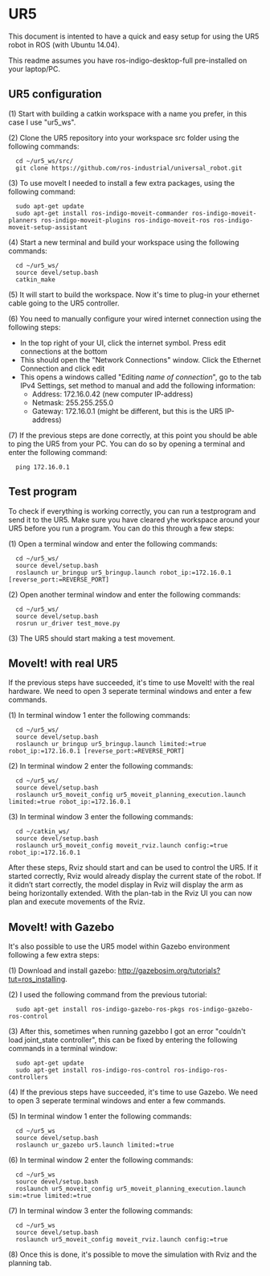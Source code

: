 # UR5
This document is intented to have a quick and easy setup for using the UR5 robot in ROS (with Ubuntu 14.04).

This readme assumes you have ros-indigo-desktop-full pre-installed on your laptop/PC.


## UR5 configuration
(1) Start with building a catkin workspace with a name you prefer, in this case I use "ur5_ws".

(2) Clone the UR5 repository into your workspace src folder using the following commands:
```
  cd ~/ur5_ws/src/
  git clone https://github.com/ros-industrial/universal_robot.git
```

(3) To use moveIt I needed to install a few extra packages, using the following command:
```
  sudo apt-get update
  sudo apt-get install ros-indigo-moveit-commander ros-indigo-moveit-planners ros-indigo-moveit-plugins ros-indigo-moveit-ros ros-indigo-moveit-setup-assistant
``` 

(4) Start a new terminal and build your workspace using the following commands:
```
  cd ~/ur5_ws/
  source devel/setup.bash
  catkin_make
```

(5) It will start to build the workspace. Now it's time to plug-in your ethernet cable going to the UR5 controller.

(6) You need to manually configure your wired internet connection using the following steps:
- In the top right of your UI, click the internet symbol. Press edit connections at the bottom
- This should open the "Network Connections" window. Click the Ethernet Connection and click edit
- This opens a windows called "Editing *name of connection*", go to the tab IPv4 Settings, set method to manual and add the following information:
  * Address: 172.16.0.42 (new computer IP-address)
  * Netmask: 255.255.255.0
  * Gateway: 172.16.0.1 (might be different, but this is the UR5 IP-address)

(7) If the previous steps are done correctly, at this point you should be able to ping the UR5 from your PC. You can do so by opening a terminal and enter the following command:
```
  ping 172.16.0.1
```

## Test program
To check if everything is working correctly, you can run a testprogram and send it to the UR5. Make sure you have cleared yhe workspace around your UR5 before you run a program. You can do this through a few steps:

(1) Open a terminal window and enter the following commands:
```
  cd ~/ur5_ws/
  source devel/setup.bash
  roslaunch ur_bringup ur5_bringup.launch robot_ip:=172.16.0.1 [reverse_port:=REVERSE_PORT]
  ```
(2) Open another terminal window and enter the following commands:
```
  cd ~/ur5_ws/
  source devel/setup.bash
  rosrun ur_driver test_move.py
```
(3) The UR5 should start making a test movement.

## MoveIt! with real UR5
If the previous steps have succeeded, it's time to use MoveIt! with the real hardware. We need to open 3 seperate terminal windows and enter a few commands.

(1) In terminal window 1 enter the following commands:
```
  cd ~/ur5_ws/
  source devel/setup.bash
  roslaunch ur_bringup ur5_bringup.launch limited:=true robot_ip:=172.16.0.1 [reverse_port:=REVERSE_PORT]
```
(2) In terminal window 2 enter the following commands:
```  
  cd ~/ur5_ws/
  source devel/setup.bash
  roslaunch ur5_moveit_config ur5_moveit_planning_execution.launch limited:=true robot_ip:=172.16.0.1
```
(3) In terminal window 3 enter the following commands:
```
  cd ~/catkin_ws/
  source devel/setup.bash
  roslaunch ur5_moveit_config moveit_rviz.launch config:=true robot_ip:=172.16.0.1
```

After these steps, Rviz should start and can be used to control the UR5. If it started correctly, Rviz would already display the current state of the robot. If it didn’t start correctly, the model display in Rviz will display the arm as being horizontally extended. With the plan-tab in the Rviz UI you can now plan and execute movements of the Rviz.

## MoveIt! with Gazebo
It's also possible to use the UR5 model within Gazebo environment following a few extra steps:

(1) Download and install gazebo: http://gazebosim.org/tutorials?tut=ros_installing.

(2) I used the following command from the previous tutorial:
```
  sudo apt-get install ros-indigo-gazebo-ros-pkgs ros-indigo-gazebo-ros-control
```
(3) After this, sometimes when running gazebbo I got an error "couldn't load joint_state controller", this can be fixed by entering the following commands in a terminal window:
```
  sudo apt-get update
  sudo apt-get install ros-indigo-ros-control ros-indigo-ros-controllers
```
(4) If the previous steps have succeeded, it's time to use Gazebo. We need to open 3 seperate terminal windows and enter a few commands.

(5) In terminal window 1 enter the following commands:
```
  cd ~/ur5_ws  
  source devel/setup.bash
  roslaunch ur_gazebo ur5.launch limited:=true

```
(6) In terminal window 2 enter the following commands:
```  
  cd ~/ur5_ws
  source devel/setup.bash
  roslaunch ur5_moveit_config ur5_moveit_planning_execution.launch sim:=true limited:=true

```
(7) In terminal window 3 enter the following commands:
```
  cd ~/ur5_ws
  source devel/setup.bash
  roslaunch ur5_moveit_config moveit_rviz.launch config:=true
```
(8) Once this is done, it's possible to move the simulation with Rviz and the planning tab.
